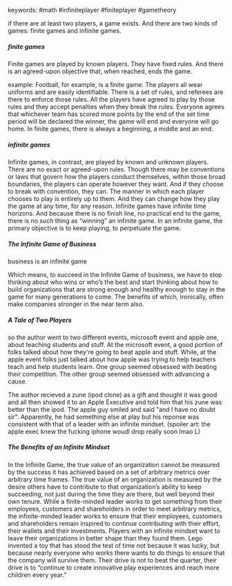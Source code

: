keywords: #math #infiniteplayer #finiteplayer #gametheory

if there are at least two players, a game exists. And there are two kinds of
games: finite games and infinite games.

##### finite games
Finite games are played by known players. They have fixed rules. And
there is an agreed-upon objective that, when reached, ends the game.

example: Football, for example, is a finite game. The players all wear uniforms and
are easily identifiable. There is a set of rules, and referees are there to
enforce those rules. All the players have agreed to play by those rules and
they accept penalties when they break the rules. Everyone agrees that
whichever team has scored more points by the end of the set time period
will be declared the winner, the game will end and everyone will go home.
In finite games, there is always a beginning, a middle and an end.

##### infinite games
Infinite games, in contrast, are played by known and unknown players.
There are no exact or agreed-upon rules. Though there may be conventions
or laws that govern how the players conduct themselves, within those broad
boundaries, the players can operate however they want. And if they choose
to break with convention, they can. The manner in which each player
chooses to play is entirely up to them. And they can change how they play
the game at any time, for any reason.
Infinite games have infinite time horizons. And because there is no
finish line, no practical end to the game, there is no such thing as “winning”
an infinite game. In an infinite game, the primary objective is to keep
playing, to perpetuate the game.

##### The Infinite Game of Business
business is an infinite game

Which means, to succeed in the Infinite
Game of business, we have to stop thinking about who wins or who’s the
best and start thinking about how to build organizations that are strong
enough and healthy enough to stay in the game for many generations to
come. The benefits of which, ironically, often make companies stronger in
the near term also.

##### A Tale of Two Players
so the author went to two different events, microsoft event and apple one, about teaching students and stuff. At the microsoft event, a good portion of folks talked about how they're going to beat apple and stuff. While, at the apple event folks just talked about how apple was trying to help teachers teach and help students learn. One group seemed obsessed with beating their competition. The other
group seemed obsessed with advancing a cause.

The author recieved a zune (ipod clone) as a gift and thought it was good and all then showed it to an Apple Executive and told him that his zune was better than the ipod. The apple guy smiled and said "and I have no doubt sir". Apparently, he had something else at play but his reponse was consistent with that of a leader with an infinite mindset. (spoiler art: the apple exec knew the fucking iphone woudl drop really soon lmao L)

##### The Benefits of an Infinite Mindset
In the Infinite Game, the true value of an organization cannot be measured
by the success it has achieved based on a set of arbitrary metrics over
arbitrary time frames. The true value of an organization is measured by the
desire others have to contribute to that organization’s ability to keep
succeeding, not just during the time they are there, but well beyond their
own tenure. While a finite-minded leader works to get something from their
employees, customers and shareholders in order to meet arbitrary metrics,
the infinite-minded leader works to ensure that their employees, customers
and shareholders remain inspired to continue contributing with their effort,
their wallets and their investments. Players with an infinite mindset want to
leave their organizations in better shape than they found them. Lego
invented a toy that has stood the test of time not because it was lucky, but
because nearly everyone who works there wants to do things to ensure that
the company will survive them. Their drive is not to beat the quarter, their
drive is to “continue to create innovative play experiences and reach more
children every year.”

